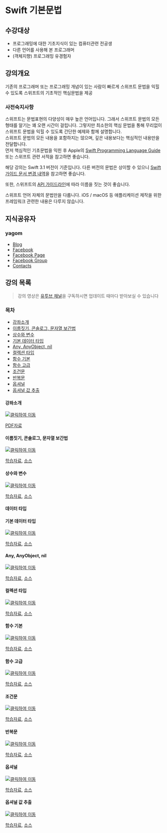 # Swift 기본문법  

## 수강대상
* 프로그래밍에 대한 기초지식이 있는 컴퓨터관련 전공생
* 다른 언어를 사용해 본 프로그래머
* (객체지향) 프로그래밍 유경험자

## 강의개요
기존의 프로그래머 또는 프로그래밍 개념이 있는 사람이 빠르게 스위프트 문법을 익힐 수 있도록 스위프트의 기초적인 핵심문법을 제공

### 사전숙지사항
스위프트는 문법표현의 다양성이 매우 높은 언어입니다. 그래서 스위프트 문법의 모든 형태를 알기는 꽤 오랜 시간이 걸립니다. 그렇지만 최소한의 핵심 문법을 통해 무리없이 스위프트 문법을 익힐 수 있도록 간단한 예제와 함께 설명합니다.   
스위프트 문법의 모든 내용을 포함하지는 않으며, 깊은 내용보다는 핵심적인 내용만을 전달합니다.   
먼저 핵심적인 기초문법을 익힌 후 Apple의 [Swift Programming Language Guide](https://developer.apple.com/library/content/documentation/Swift/Conceptual/Swift_Programming_Language/TheBasics.html) 또는 스위프트 관련 서적을 참고하면 좋습니다.

해당 강의는 Swift 3.1 버전이 기준입니다.
다른 버전의 문법은 상이할 수 있으니 [Swift 가이드 문서 변경 내역](https://developer.apple.com/library/content/documentation/Swift/Conceptual/Swift_Programming_Language/RevisionHistory.html)을 참고하면 좋습니다.

또한, 스위프트의 [API 가이드라인](https://swift.org/documentation/api-design-guidelines/)에 따라 이름을 짓는 것이 좋습니다.

스위프트 언어 자체의 문법만을 다룹니다. iOS / macOS 등 애플리케이션 제작을 위한 프레임워크 관련한 내용은 다루지 않습니다.

## 지식공유자

### yagom  

* [Blog](http://blog.yagom.net)
* [Facebook](https://fb.com/yagomsoft)
* [Facebook Page](https://fb.com/yagompage)
* [Facebook Group](https://fb.com/groups/yagom)
* [Contacts](https://yagom.github.io/contacts)

## 강의 목록

> 강의 영상은 [유투브 채널](https://www.youtube.com/channel/UCkwWWEv3C-3ToeO57r5LCHQ)을 구독하시면 업데이트 때마다 받아보실 수 있습니다

### 목차

* [강좌소개](#강좌소개)
* [이름짓기, 콘솔로그, 문자열 보간법](#이름짓기-콘솔로그-문자열-보간법)
* [상수와 변수](#상수와-변수)
* [기본 데이터 타입](#기본-데이터-타입)
* [Any, AnyObject, nil](#any-anyobject-nil)
* [컬렉션 타입](#컬렉션-타입)
* [함수 기본](#함수-기본)
* [함수 고급](#함수-고급)
* [조건문](#조건문)
* [반복문](#반복문)
* [옵셔널](#옵셔널)
* [옵셔널 값 추출](#옵셔널-값-추출)



#### 강좌소개

[![클릭하여 이동](http://img.youtube.com/vi/y_hbpNQat4o/0.jpg)](http://www.youtube.com/watch?v=y_hbpNQat4o "introduction")

[PDF자료](/contents/00_introduction.pdf)

#### 이름짓기, 콘솔로그, 문자열 보간법

[![클릭하여 이동](http://img.youtube.com/vi/8Xe_fr_WRgc/0.jpg)](http://www.youtube.com/watch?v=8Xe_fr_WRgc "console_log")

[학습자료](/contents/00_console_log/README.md), 
[소스](/contents/00_console_log/console_log.swift)

#### 상수와 변수
[![클릭하여 이동](http://img.youtube.com/vi/umgxytoUdsE/0.jpg)](http://www.youtube.com/watch?v=umgxytoUdsE "let_var")

[학습자료](/contents/01_let_var/README.md), 
[소스](/contents/01_let_var/let_var.swift)

#### 데이터 타입

#### 기본 데이터 타입
[![클릭하여 이동](http://img.youtube.com/vi/3qu7gpzE9IE/0.jpg)](http://www.youtube.com/watch?v=3qu7gpzE9IE "data_types")

[학습자료](/contents/02_data_types/README.md), 
[소스](/contents/02_data_types/data_types.swift)

#### Any, AnyObject, nil
[![클릭하여 이동](http://img.youtube.com/vi/1QV4-B5ibd4/0.jpg)](http://www.youtube.com/watch?v=1QV4-B5ibd4 "any_anyobject_nil")

[학습자료](/contents/02_data_types/README.md), 
[소스](/contents/02_data_types/any_anyobject_nil.swift)

#### 컬렉션 타입
[![클릭하여 이동](http://img.youtube.com/vi/FWFbZGoQPUI/0.jpg)](http://www.youtube.com/watch?v=FWFbZGoQPUI "collection_types")

[학습자료](/contents/03_collection_types/README.md), 
[소스](/contents/03_collection_types/collection_types.swift)


#### 함수 기본
[![클릭하여 이동](http://img.youtube.com/vi/TkM2Xcnt2Xk/0.jpg)](http://www.youtube.com/watch?v=TkM2Xcnt2Xk "function_basic")

[학습자료](/contents/04_function/README.md), 
[소스](/contents/04_function/function.swift)


#### 함수 고급
[![클릭하여 이동](http://img.youtube.com/vi/0sMRDBv3HtU/0.jpg)](http://www.youtube.com/watch?v=0sMRDBv3HtU "function_advance")

[학습자료](/contents/04_function/README.md), 
[소스](/contents/04_function/function.swift)


#### 조건문
[![클릭하여 이동](http://img.youtube.com/vi/TmO3cTiJDIc/0.jpg)](http://www.youtube.com/watch?v=TmO3cTiJDIc "conditional")

[학습자료](/contents/05_conditional/README.md), 
[소스](/contents/05_conditional/conditional.swift)


#### 반복문
[![클릭하여 이동](http://img.youtube.com/vi/9QEiAzui0-s/0.jpg)](http://www.youtube.com/watch?v=9QEiAzui0-s "loop")

[학습자료](/contents/06_loop/README.md), 
[소스](/contents/06_loop/loop.swift)


#### 옵셔널
[![클릭하여 이동](http://img.youtube.com/vi/RxScvfe1dyU/0.jpg)](http://www.youtube.com/watch?v=RxScvfe1dyU "optional")

[학습자료](/contents/07_optional/optional.pdf), 
[소스](/contents/07_optional/optional.swift)


#### 옵셔널 값 추출
[![클릭하여 이동](http://img.youtube.com/vi/YBofMKyfDaQ/0.jpg)](http://www.youtube.com/watch?v=YBofMKyfDaQ "optional_unwrapping")

[학습자료](/contents/07_optional/optional_unwrapping.pdf), 
[소스](/contents/07_optional/optional_unwrapping.swift)





